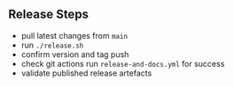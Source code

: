 ## Release Steps

- pull latest changes from `main`  
- run `./release.sh`  
- confirm version and tag push  
- check git actions run `release-and-docs.yml` for success  
- validate published release artefacts  
